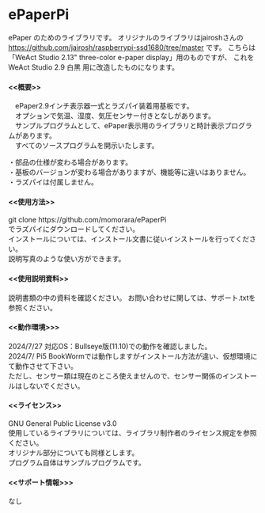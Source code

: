 # ePaperPi

ePaper のためのライブラリです。
オリジナルのライブラリはjairoshさんの
https://github.com/jairosh/raspberrypi-ssd1680/tree/master
です。
こちらは 「WeAct Studio 2.13" three-color e-paper display」用のものですが、
これを　WeAct Studio 2.9 白黒 用に改造したものになります。

<h4><<概要>></h4>
　ePaper2.9インチ表示器一式とラズパイ装着用基板です。 <br>
　オプションで気温、湿度、気圧センサー付きとなしがあります。<br>
　サンプルプログラムとして、ePaper表示用のライブラリと時計表示プログラムがあります。 <br>
　すべてのソースプログラムを開示いたします。 <br>

・部品の仕様が変わる場合があります。 <br>
・基板のバージョンが変わる場合がありますが、機能等に違いはありません。<br>
・ラズパイは付属しません。<br>

<h4><<使用方法>></h4>
git clone https://github.com/momorara/ePaperPi <br>
でラズパイにダウンロードしてください。<br>
インストールについては、インストール文書に従いインストールを行ってください。<br>
説明写真のような使い方ができます。<br>

<h4><<使用説明資料>></h4>
説明書類の中の資料を確認ください。
お問い合わせに関しては、サポート.txtを参照ください。<br>

<h4><<動作環境>>></h4>
2024/7/27 対応OS：Bullseye版(11.10)での動作を確認しました。<br>
2024/7/ Pi5 BookWormでは動作しますがインストール方法が違い、仮想環境にて動作させて下さい。<br>
ただし、センサー類は現在のところ使えませんので、センサー関係のインストールはしないでください。<br>

<h4><<ライセンス>></h4>
GNU General Public License v3.0 <br>
使用しているライブラリについては、ライブラリ制作者のライセンス規定を参照ください。 <br>
オリジナル部分についても同様とします。 <br>
プログラム自体はサンプルプログラムです。 <br>

<h4><<サポート情報>>></h4>
なし
